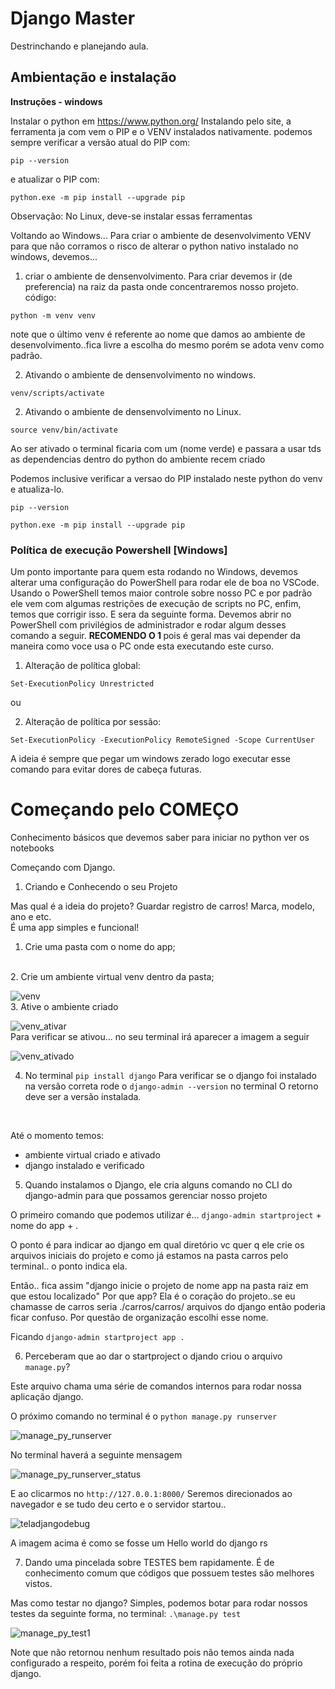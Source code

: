 # Django Master

Destrinchando e planejando aula.

## Ambientação e instalação

<strong> Instruções - windows</strong> <br>

Instalar o python em <https://www.python.org/>
Instalando pelo site, a ferramenta ja com vem o PIP e o VENV instalados nativamente.
podemos sempre verificar a versão atual do PIP com:

```pip --version```

e atualizar o PIP com:

```python.exe -m pip install --upgrade pip```

Observação: No Linux, deve-se instalar essas ferramentas

Voltando ao Windows...
Para criar o ambiente de desenvolvimento VENV para que não corramos o risco de alterar o python nativo instalado no windows, devemos...

1. criar o ambiente de densenvolvimento.
Para criar devemos ir (de preferencia) na raiz da pasta onde concentraremos nosso projeto.
código:

```python -m venv venv```

note que o último venv é referente ao nome que damos ao ambiente de desenvolvimento..fica livre a escolha do mesmo porém se adota venv como padrão.

2. Ativando o ambiente de densenvolvimento no windows.

```venv/scripts/activate```

2. Ativando o ambiente de densenvolvimento no Linux.

```source venv/bin/activate```

Ao ser ativado o terminal ficaria com um (nome verde) e passara a usar tds as dependencias dentro do python do ambiente recem criado

Podemos inclusive verificar a versao do PIP instalado neste python do venv e atualiza-lo.

```pip --version```

```python.exe -m pip install --upgrade pip```

### Política de execução Powershell [Windows]

Um ponto importante para quem esta rodando no Windows, devemos alterar uma configuração do PowerShell para rodar ele de boa no VSCode.
Usando o PowerShell temos maior controle sobre nosso PC e por padrão ele vem com algumas restrições de execução de scripts no PC, enfim, temos que corrigir isso. E sera da seguinte forma.
Devemos abrir no PowerShell com privilégios de administrador e rodar algum desses comando a seguir. <strong> RECOMENDO O 1 </strong> pois é geral mas vai depender da maneira como voce usa o PC onde esta executando este curso.

1. Alteração de política global:

```Set-ExecutionPolicy Unrestricted```

ou

2. Alteração de política por sessão:

```Set-ExecutionPolicy -ExecutionPolicy RemoteSigned -Scope CurrentUser```

A ideia é sempre que pegar um windows zerado logo executar esse comando para evitar dores de cabeça futuras.

# Começando pelo COMEÇO

Conhecimento básicos que devemos saber para iniciar no python
ver os notebooks

Começando com Django.

1. Criando e Conhecendo o seu Projeto

Mas qual é a ideia do projeto? Guardar registro de carros! Marca, modelo, ano e etc. 
<br> 
É uma app simples e funcional!

1. Crie uma pasta com o nome do app;

<br>
2. Crie um ambiente virtual venv dentro da pasta;

![venv](./notebooks_nivelamento/imgs_markdown/venv.png)
<br>
3. Ative o ambiente criado

![venv_ativar](./notebooks_nivelamento/imgs_markdown/venv_ativar.png)
<br>
Para verificar se ativou... no seu terminal irá aparecer a imagem a seguir

![venv_ativado](./notebooks_nivelamento/imgs_markdown/venv_ativado.png)
<br>

4. No terminal `pip install django`
Para verificar se o django foi instalado na versão correta rode o  `django-admin --version` no terminal
O retorno deve ser a versão instalada.
<br>

Até o momento temos:
* ambiente virtual criado e ativado
* django instalado e verificado

5. Quando instalamos o Django, ele cria alguns comando no CLI do django-admin para que possamos gerenciar nosso projeto

O primeiro comando que podemos utilizar é... `django-admin startproject` + nome do app + .
<br>

O ponto é para indicar ao django em qual diretório vc quer q ele crie os arquivos iniciais do projeto e como já estamos na pasta carros pelo terminal.. o ponto indica ela.

Então.. fica assim "django inicie o projeto de nome app na pasta raiz em que estou localizado"
Por que app? Ela é o coração do projeto..se eu chamasse de carros seria ./carros/carros/ arquivos do django então poderia ficar confuso. Por questão de organização escolhi esse nome.
<br>

Ficando `django-admin startproject app .`
<br>

6. Perceberam que ao dar o startproject o djando criou o arquivo `manage.py`?

Este arquivo chama uma série de comandos internos para rodar nossa aplicação django. 

O próximo comando no terminal é o `python manage.py runserver`

![manage_py_runserver](./notebooks_nivelamento/imgs_markdown/manage_py_runserver.png)

No terminal haverá a seguinte mensagem

![manage_py_runserver_status](./notebooks_nivelamento/imgs_markdown/manage_py_runserver_status.png)

E ao clicarmos no `http://127.0.0.1:8000/`
Seremos direcionados ao navegador e se tudo deu certo e o servidor startou..

![teladjangodebug](./notebooks_nivelamento/imgs_markdown/teladjangodebug.png)

A imagem acima é como se fosse um Hello world do django rs

7. Dando uma pincelada sobre TESTES bem rapidamente.
É de conhecimento comum que códigos que possuem testes são melhores vistos.

Mas como testar no django? Simples, podemos botar para rodar nossos testes da seguinte forma, no terminal:
`.\manage.py test`

![manage_py_test1](./notebooks_nivelamento/imgs_markdown/manage_py_test1.png)

Note que não retornou nenhum resultado pois não temos ainda nada configurado a respeito, porém foi feita a rotina de execução do próprio django.

